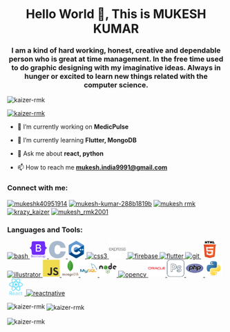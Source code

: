 <h1 align="center">Hello World 👋, This is MUKESH KUMAR</h1>
<h3 align="center">I am a kind of hard working, honest, creative and dependable person who is great at time management. In the free time used to do graphic designing with my imaginative ideas. Always in hunger or excited to learn new things related with the computer science.</h3>

<p align="left"> <img src="https://komarev.com/ghpvc/?username=kaizer-rmk&label=Profile%20views&color=0e75b6&style=flat" alt="kaizer-rmk" /> </p>

<p align="left"> <a href="https://github.com/ryo-ma/github-profile-trophy"><img src="https://github-profile-trophy.vercel.app/?username=kaizer-rmk" alt="kaizer-rmk" /></a> </p>

- 🔭 I’m currently working on **MedicPulse**

- 🌱 I’m currently learning **Flutter, MongoDB**

- 💬 Ask me about **react, python**

- 📫 How to reach me **mukesh.india9991@gmail.com**

<h3 align="left">Connect with me:</h3>
<p align="left">
<a href="https://twitter.com/mukeshk40951914" target="blank"><img align="center" src="https://cdn.jsdelivr.net/npm/simple-icons@3.0.1/icons/twitter.svg" alt="mukeshk40951914" height="30" width="40" /></a>
<a href="https://linkedin.com/in/mukesh-kumar-288b1819b" target="blank"><img align="center" src="https://cdn.jsdelivr.net/npm/simple-icons@3.0.1/icons/linkedin.svg" alt="mukesh-kumar-288b1819b" height="30" width="40" /></a>
<a href="https://fb.com/mukesh rmk" target="blank"><img align="center" src="https://cdn.jsdelivr.net/npm/simple-icons@3.0.1/icons/facebook.svg" alt="mukesh rmk" height="30" width="40" /></a>
<a href="https://instagram.com/krazy_kaizer" target="blank"><img align="center" src="https://cdn.jsdelivr.net/npm/simple-icons@3.0.1/icons/instagram.svg" alt="krazy_kaizer" height="30" width="40" /></a>
<a href="https://www.hackerrank.com/mukesh_rmk2001" target="blank"><img align="center" src="https://cdn.jsdelivr.net/npm/simple-icons@3.0.1/icons/hackerrank.svg" alt="mukesh_rmk2001" height="30" width="40" /></a>
</p>

<h3 align="left">Languages and Tools:</h3>
<p align="left"> <a href="https://www.gnu.org/software/bash/" target="_blank"> <img src="https://www.vectorlogo.zone/logos/gnu_bash/gnu_bash-icon.svg" alt="bash" width="40" height="40"/> </a> <a href="https://getbootstrap.com" target="_blank"> <img src="https://raw.githubusercontent.com/devicons/devicon/master/icons/bootstrap/bootstrap-plain-wordmark.svg" alt="bootstrap" width="40" height="40"/> </a> <a href="https://www.cprogramming.com/" target="_blank"> <img src="https://raw.githubusercontent.com/devicons/devicon/master/icons/c/c-original.svg" alt="c" width="40" height="40"/> </a> <a href="https://www.w3schools.com/cpp/" target="_blank"> <img src="https://raw.githubusercontent.com/devicons/devicon/master/icons/cplusplus/cplusplus-original.svg" alt="cplusplus" width="40" height="40"/> </a> <a href="https://www.w3schools.com/css/" target="_blank"> <img src="https:kr//raw.githubusercontent.com/devicons/devicon/master/icons/css3/css3-original-wordmark.svg" alt="css3" width="40" height="40"/> </a> <a href="https://expressjs.com" target="_blank"> <img src="https://raw.githubusercontent.com/devicons/devicon/master/icons/express/express-original-wordmark.svg" alt="express" width="40" height="40"/> </a> <a href="https://firebase.google.com/" target="_blank"> <img src="https://www.vectorlogo.zone/logos/firebase/firebase-icon.svg" alt="firebase" width="40" height="40"/> </a> <a href="https://flutter.dev" target="_blank"> <img src="https://www.vectorlogo.zone/logos/flutterio/flutterio-icon.svg" alt="flutter" width="40" height="40"/> </a> <a href="https://git-scm.com/" target="_blank"> <img src="https://www.vectorlogo.zone/logos/git-scm/git-scm-icon.svg" alt="git" width="40" height="40"/> </a> <a href="https://www.w3.org/html/" target="_blank"> <img src="https://raw.githubusercontent.com/devicons/devicon/master/icons/html5/html5-original-wordmark.svg" alt="html5" width="40" height="40"/> </a> <a href="https://www.adobe.com/in/products/illustrator.html" target="_blank"> <img src="https://www.vectorlogo.zone/logos/adobe_illustrator/adobe_illustrator-icon.svg" alt="illustrator" width="40" height="40"/> </a> <a href="https://developer.mozilla.org/en-US/docs/Web/JavaScript" target="_blank"> <img src="https://raw.githubusercontent.com/devicons/devicon/master/icons/javascript/javascript-original.svg" alt="javascript" width="40" height="40"/> </a><a href="https://www.mongodb.com/" target="_blank"> <img src="https://raw.githubusercontent.com/devicons/devicon/master/icons/mongodb/mongodb-original-wordmark.svg" alt="mongodb" width="40" height="40"/> </a> <a href="https://www.mysql.com/" target="_blank"> <img src="https://raw.githubusercontent.com/devicons/devicon/master/icons/mysql/mysql-original-wordmark.svg" alt="mysql" width="40" height="40"/> </a> <a href="https://nodejs.org" target="_blank"> <img src="https://raw.githubusercontent.com/devicons/devicon/master/icons/nodejs/nodejs-original-wordmark.svg" alt="nodejs" width="40" height="40"/> </a> <a href="https://opencv.org/" target="_blank"> <img src="https://www.vectorlogo.zone/logos/opencv/opencv-icon.svg" alt="opencv" width="40" height="40"/> </a> <a href="https://www.oracle.com/" target="_blank"> <img src="https://raw.githubusercontent.com/devicons/devicon/master/icons/oracle/oracle-original.svg" alt="oracle" width="40" height="40"/> </a> <a href="https://www.photoshop.com/en" target="_blank"> <img src="https://raw.githubusercontent.com/devicons/devicon/master/icons/photoshop/photoshop-line.svg" alt="photoshop" width="40" height="40"/> </a> <a href="https://www.php.net" target="_blank"> <img src="https://raw.githubusercontent.com/devicons/devicon/master/icons/php/php-original.svg" alt="php" width="40" height="40"/> </a> <a href="https://www.python.org" target="_blank"> <img src="https://raw.githubusercontent.com/devicons/devicon/master/icons/python/python-original.svg" alt="python" width="40" height="40"/> </a> <a href="https://reactjs.org/" target="_blank"> <img src="https://raw.githubusercontent.com/devicons/devicon/master/icons/react/react-original-wordmark.svg" alt="react" width="40" height="40"/> </a> <a href="https://reactnative.dev/" target="_blank"> <img src="https://reactnative.dev/img/header_logo.svg" alt="reactnative" width="40" height="40"/> </a> </p>

<p><img align="left" src="https://github-readme-stats.vercel.app/api/top-langs?username=kaizer-rmk&show_icons=true&locale=en&layout=compact" alt="kaizer-rmk" /></p>

<p>&nbsp;<img align="center" src="https://github-readme-stats.vercel.app/api?username=kaizer-rmk&show_icons=true&locale=en" alt="kaizer-rmk" /></p>

<p><img align="center" src="https://github-readme-streak-stats.herokuapp.com/?user=kaizer-rmk&" alt="kaizer-rmk" /></p>
